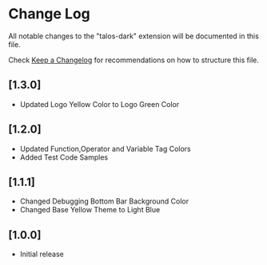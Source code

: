 # Change Log

All notable changes to the "talos-dark" extension will be documented in this file.

Check [Keep a Changelog](http://keepachangelog.com/) for recommendations on how to structure this file.

## [1.3.0]

- Updated Logo Yellow Color to Logo Green Color

## [1.2.0]

- Updated Function,Operator and Variable Tag Colors
- Added Test Code Samples

## [1.1.1]

- Changed Debugging Bottom Bar Background Color
- Changed Base Yellow Theme to Light Blue

## [1.0.0]

- Initial release
